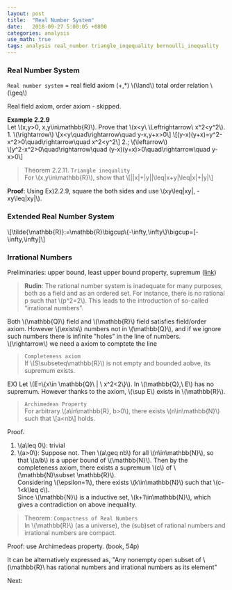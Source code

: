 ```yaml
---
layout: post
title:  "Real Number System"
date:   2018-09-27 5:00:05 +0800
categories: analysis
use_math: true
tags: analysis real_number triangle_inqequality bernoulli_inequality
---
```



### Real Number System
`Real number system` = real field axiom (+,*) \\(\land\\) total order relation \\(\geq\\)

Real field axiom, order axiom - skipped.

__Example 2.2.9__  
Let \\(x,y>0, x,y\in\mathbb\{R\}\\). Prove that \\(x<y\\ \Leftrightarrow\\ x^2<y^2\\).  
	1. \\(\rightarrow\\)
	\\[x<y\quad\rightarrow\quad y-x,y+x>0\\]
	\\[(y-x)(y+x)=y^2-x^2>0\quad\rightarrow\quad x^2<y^2\\]
	2.; \\(\leftarrow\\)  
	\\[y^2-x^2>0\quad\rightarrow\quad (y-x)(y+x)>0\quad\rightarrow\quad y-x>0\\]

> Theorem 2.2.11. `Triangle inequality`  
For \\(x,y\in\mathbb\{R\}\\), show that \\[\|\|x\|+\|y\|\|\leq\|x+y\|\leq\|x\|+\|y\|\\]	

__Proof__: Using Ex)2.2.9, square the both sides and use \\(xy\leq\|xy\|, -xy\leq\|xy\|\\).

### Extended Real Number System
\\[\tilde\{\mathbb\{R\}\}:=\mathbb\{R\}\bigcup\\{-\infty,\infty\\}\bigcup=[-\infty,\infty]\\]

### Irrational Numbers

Preliminaries: upper bound, least upper bound property, supremum (<a href="{{site.url}}/analysis/2018/09/25/ordered-set.html#maximum" target="_blank">link</a>)

> __Rudin__: The rational number system is inadequate for many purposes, both as a field and as an ordered set. For instance, there is no rational p such that \\(p^2=2\\). This leads to the introduction of so-called “irrational numbers”.

Both \\(\mathbb\{Q\}\\) field and \\(\mathbb\{R\}\\) field satisfies field/order axiom. However \\(\exists\\) numbers not in \\(\mathbb\{Q\}\\), and if we ignore such numbers there is infinite "holes" in the line of numbers.  
\\(\rightarrow\\) we need a axiom to comptete the line

> `Completeness axiom`  
If \\(S\subseteq\mathbb\{R\}\\) is not empty and bounded aobve, its supremum exists.

EX) Let \\(E=\\{x\in \mathbb\{Q\}\\ \| \\ x^2<2\\}\\). In \\(\mathbb\{Q\},\\ E\\) has no supremum. However thanks to the axiom, \\(\sup E\\) exists in \\(\mathbb\{R\}\\).

> `Archimedeas Property`  
For arbitrary \\(a\in\mathbb\{R\}, b>0\\), there exists \\(n\in\mathbb\{N\}\\) such that
\\[a<nb\\]
holds.

Proof. 
1. \\(a\leq 0\\): trivial
2. \\(a>0\\): Suppose not. Then \\(a\geq nb\\) for all \\(n\in\mathbb\{N\}\\), so that \\(a/b\\) is a upper bound of \\(\mathbb\{N\}\\). Then by the completeness axiom, there exists a supremum \\(c\\) of \\(\mathbb\{N\}\subset \mathbb\{R\}\\).  
Considering \\(\epsilon=1\\), there exists \\(k\in\mathbb\{N\}\\) such that \\(c-1<k\leq c\\).  
Since \\(\mathbb\{N\}\\) is a inductive set, \\(k+1\in\mathbb\{N\}\\), which gives a contradiction on above inequality. 
  
> Theorem: `Compactness of Real Numbers`  
In \\(\mathbb\{R\}\\) (as a universe), the (sub)set of rational numbers and irrational numbers are compact.

Proof: use Archimedeas property. (book, 54p)

It can be alternatively expressed as, "Any nonempty open subset of \\(\mathbb\{R\}\\ has rational numbers and irrational numbers as its element"

Next:  

